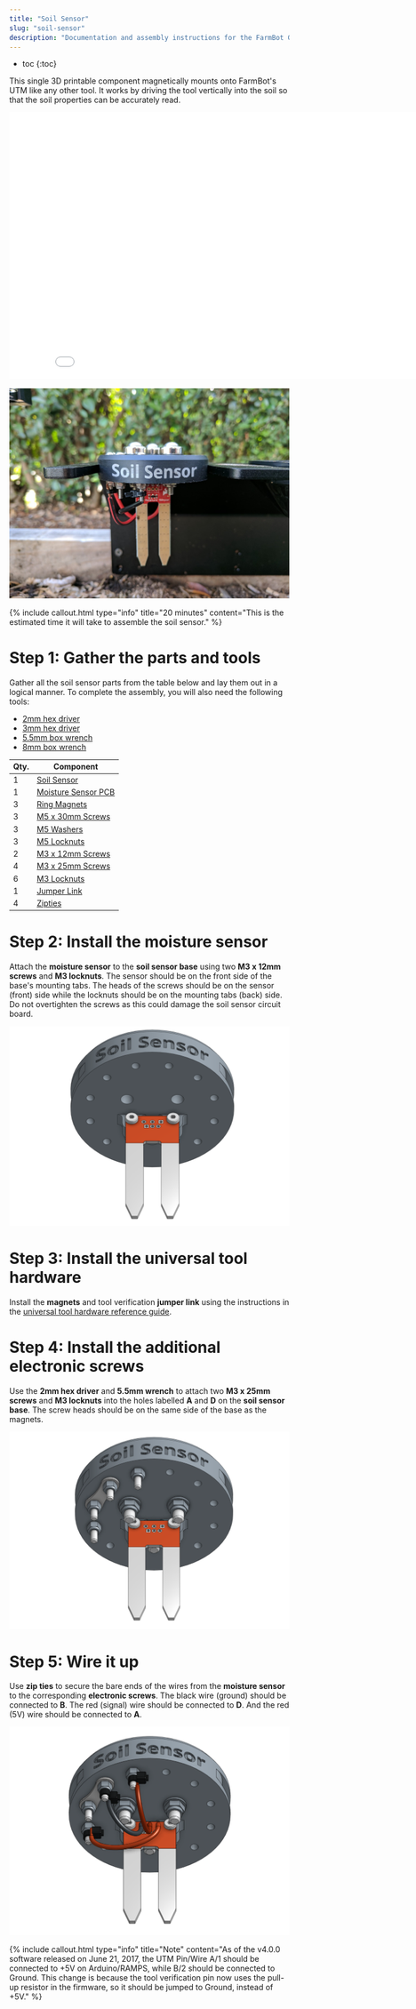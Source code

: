 ```yaml
---
title: "Soil Sensor"
slug: "soil-sensor"
description: "Documentation and assembly instructions for the FarmBot Genesis soil sensor"
---
```


* toc
{:toc}

This single 3D printable component magnetically mounts onto FarmBot's UTM like any other tool. It works by driving the tool vertically into the soil so that the soil properties can be accurately read.

<iframe class="embedly-embed" src="//cdn.embedly.com/widgets/media.html?src=https%3A%2F%2Fwww.youtube.com%2Fembed%2Fp6CPnJoHf8E%3Ffeature%3Doembed&url=http%3A%2F%2Fwww.youtube.com%2Fwatch%3Fv%3Dp6CPnJoHf8E&image=https%3A%2F%2Fi.ytimg.com%2Fvi%2Fp6CPnJoHf8E%2Fhqdefault.jpg&key=02466f963b9b4bb8845a05b53d3235d7&type=text%2Fhtml&schema=youtube" width="854" height="480" scrolling="no" frameborder="0" allowfullscreen></iframe>



![Soil Sensor.jpg](_images/Soil_Sensor.jpg)



{%
include callout.html
type="info"
title="20 minutes"
content="This is the estimated time it will take to assemble the soil sensor."
%}



# Step 1: Gather the parts and tools

Gather all the soil sensor parts from the table below and lay them out in a logical manner. To complete the assembly, you will also need the following tools:

* [2mm hex driver](../../Extras/bom/miscellaneous.md#2mm-hex-driver)
* [3mm hex driver](../../Extras/bom/miscellaneous.md#3mm-hex-driver)
* [5.5mm box wrench](../../Extras/bom/miscellaneous.md#55mm-box-wrench)
* [8mm box wrench](../../Extras/bom/miscellaneous.md#8mm-box-wrench)

|Qty.                          |Component                     |
|------------------------------|------------------------------|
|1                             |[Soil Sensor](../../Extras/bom/plastic-parts.md#soil-sensor)
|1                             |[Moisture Sensor PCB](../../Extras/bom/electronics-and-wiring.md#soil-sensor)
|3                             |[Ring Magnets](../../Extras/bom/miscellaneous.md#ring-magnets)
|3                             |[M5 x 30mm Screws](../../Extras/bom/fasteners-and-hardware.md#m5-screws)
|3                             |[M5 Washers](../../Extras/bom/fasteners-and-hardware.md#m5-washers)
|3                             |[M5 Locknuts](../../Extras/bom/fasteners-and-hardware.md#m5-locknuts)
|2                             |[M3 x 12mm Screws](../../Extras/bom/fasteners-and-hardware.md#m3-screws)
|4                             |[M3 x 25mm Screws](../../Extras/bom/fasteners-and-hardware.md#m3-screws)
|6                             |[M3 Locknuts](../../Extras/bom/fasteners-and-hardware.md#m3-locknuts)
|1                             |[Jumper Link](../../Extras/bom/electronics-and-wiring.md#jumper-links)
|4                             |[Zipties](../../Extras/bom/miscellaneous.md#zip-ties)



# Step 2: Install the moisture sensor

Attach the **moisture sensor** to the **soil sensor base** using two **M3 x 12mm screws** and **M3 locknuts**. The sensor should be on the front side of the base's mounting tabs. The heads of the screws should be on the sensor (front) side while the locknuts should be on the mounting tabs (back) side. Do not overtighten the screws as this could damage the soil sensor circuit board.

![soil_sensor_PCB_attached.png](_images/soil_sensor_PCB_attached.png)



# Step 3: Install the universal tool hardware

Install the **magnets** and tool verification **jumper link** using the instructions in the [universal tool hardware reference guide](../reference/universal-tool-hardware.md).

# Step 4: Install the additional electronic screws

Use the **2mm hex driver** and **5.5mm wrench** to attach two **M3 x 25mm screws** and **M3 locknuts** into the holes labelled **A** and **D** on the **soil sensor base**. The screw heads should be on the same side of the base as the magnets.

![soil_sensor_screws_attached.png](_images/soil_sensor_screws_attached.png)



# Step 5: Wire it up

Use **zip ties** to secure the bare ends of the wires from the **moisture sensor** to the corresponding **electronic screws**. The black wire (ground) should be connected to  **B**. The red (signal) wire should be connected to  **D**. And the red (5V) wire should be connected to  **A**.

![soil_sensor.png](_images/soil_sensor.png)



{%
include callout.html
type="info"
title="Note"
content="As of the v4.0.0 software released on June 21, 2017, the UTM Pin/Wire A/1 should be connected to +5V on Arduino/RAMPS, while B/2 should be connected to Ground. This change is because the tool verification pin now uses the pull-up resistor in the firmware, so it should be jumped to Ground, instead of +5V."
%}

